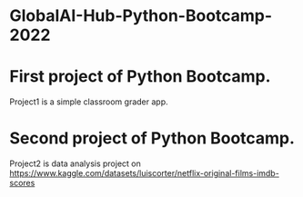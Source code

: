 # GlobalAI-Hub-Python-Bootcamp-2022
# First project of Python Bootcamp.

Project1 is a simple classroom grader app.

# Second project of Python Bootcamp.

Project2 is data analysis project on https://www.kaggle.com/datasets/luiscorter/netflix-original-films-imdb-scores


